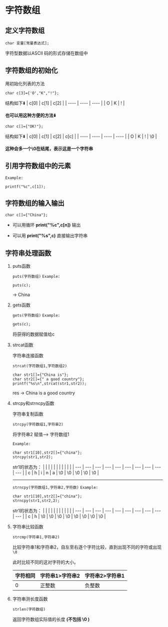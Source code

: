 <!--
 * @Email: muxxs@foxmail.com
 * @Auther: Muxxs
 -->

# 字符数组

## 定义字符数组

`char 变量[常量表达式];`

字符型数据以ASCII 码的形式存储在数组中

## 字符数组的初始化

用初始化列表的方法
```
char c[3]={'O',"K","!"};
```
结构如下⬇️
| c[0] | c[1] | c[2] |
| ---- | ---- | ---- |
| O    | K    | !    |

**也可以用这种方便的方法⬇️**

```
char c[]={"OK!"};
```
结构如下⬇️
| c[0] | c[1] | c[2] | c[c] |
| ---- | ---- | ---- | ---- |
| O    | K    | !    | \0   |

**这种会多一个\0在结尾，表示这是一个字符串**


## 引用字符数组中的元素

`Example:`
```
printf("%c",c[1]);
```


## 字符数组的输入输出

`char c[]={"China"};`

* 可以用循环 **print("%c",c[n])** 输出

* 可以用 **print("%s",c)** 直接输出字符串

## 字符串处理函数

1. puts函数
   
   `puts(字符数组)`
   `Example:`
   ```
   puts(c);
   ```
   -> China

2. gets函数

   `gets(字符数组)`
   `Example:`
   ```
   gets(c);
   ```
   将获得的数据赋值给c

3. strcat函数

   字符串连接函数
   
   `strcat(字符数组1,字符数组2)`
   ```
   char str1[]={"China is"};
   char str2[]={" a good country"};
   printf("%s\n",strcat(str1,str2));
   ```

   res -> China is a good country

4. strcpy和strncpy函数

   字符串复制函数

   `strcpy(字符数组1,字符串2)`
            
   将字符串2  赋值--> 字符数组1

   `Example:`
   ```
   char str1[10],str2[]={"china"};
   strcpy(str1,str2);
   ```
   str1的状态为：
   |     |     |     |     |     |     |     |     |     |     |
   | --- | --- | --- | --- | --- | --- | --- | --- | --- | --- |
   | c   | h   | i   | n   | a   | \0  | \0  | \0  | \0  | \0  |

   ---

   `strncpy(字符数组1,字符串2,字符数)`
   `Example:`

   ```
   char str1[10],str2[]={"china"};
   strncpy(str1,str2,2);
   ```
   
   str1的状态为：
   |     |     |     |     |     |     |     |     |     |     |
   | --- | --- | --- | --- | --- | --- | --- | --- | --- | --- |
   | c   | h   | \0  | \0  | \0  | \0  | \0  | \0  | \0  | \0  |

5. 字符串比较函数

   `strcmp(字符串1,字符串2)`

   比较字符串1和字符串2，自左至右逐个字符比较，直到出现不同的字符或出现`\0`
   
   此时比较不同的这对字符的大小。


   | 字符相同   | 字符串1>字符串2   | 字符串2>字符串1   |
   | -------- | --------------- | --------------- |
   | 0        | 正整数           | 负整数           |

6. 字符串测长度函数
   
   `strlen(字符数组)`

   返回字符数组实际值的长度 **(不包括 \0 )**